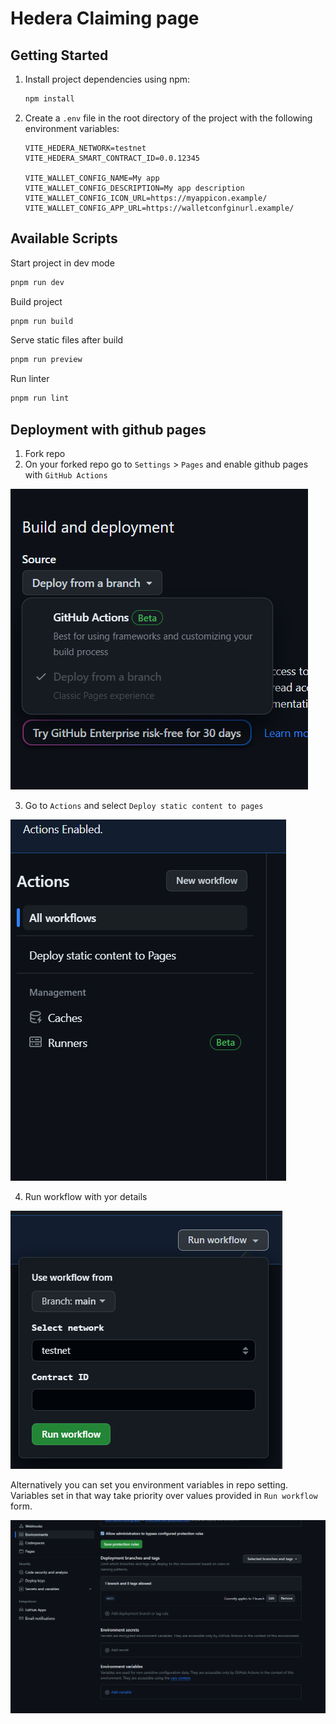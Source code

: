 # Hedera Claiming page

## Getting Started

1. Install project dependencies using npm:

   ```bash
   npm install
   ```

2. Create a `.env` file in the root directory of the project with the following environment variables:

   ```env
   VITE_HEDERA_NETWORK=testnet
   VITE_HEDERA_SMART_CONTRACT_ID=0.0.12345

   VITE_WALLET_CONFIG_NAME=My app
   VITE_WALLET_CONFIG_DESCRIPTION=My app description
   VITE_WALLET_CONFIG_ICON_URL=https://myappicon.example/
   VITE_WALLET_CONFIG_APP_URL=https://walletconfginurl.example/
   ```

## Available Scripts


Start project in dev mode
   ```bash
   pnpm run dev
   ```

Build project
   ```bash
   pnpm run build
   ```

Serve static files after build
   ```bash
   pnpm run preview
   ```

Run linter
   ```bash
   pnpm run lint
   ```

## Deployment with github pages

1. Fork repo 
2. On your forked repo go to `Settings` > `Pages` and enable github pages with `GitHub Actions`


![Alt text](assets/image.png)

3. Go to `Actions` and select `Deploy static content to pages`

![Alt text](assets/image-1.png)

4. Run workflow with yor details

![Alt text](assets/image-2.png)


Alternatively you can set you environment variables in repo setting. Variables set in that way take priority over values provided in `Run workflow` form.

![Alt text](assets/image-3.png)
